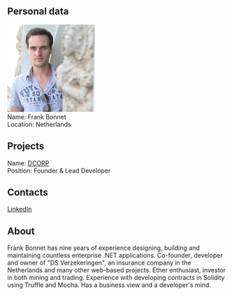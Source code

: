 ## Personal data
![frank bonnet photo](photo/frank_bonnet.jpg)  
Name:   Frank Bonnet  
Location: Netherlands  
## Projects 
Name: [DCORP](../projects/dcorp.md)  
Position: Founder & Lead Developer   
## Contacts
[LinkedIn](https://www.linkedin.com/in/frank-bonnet-3b890865/)    
## About
Frank Bonnet has nine years of experience designing, building and maintaining countless enterprise .NET applications. Co-founder, developer and owner of "DS Verzekeringen", an insurance company in the Netherlands and many other web-based projects.
Ether enthusiast, investor in both mining and trading. Experience with developing contracts in Solidity using Truffle and Mocha. Has a business view and a developer's mind.
